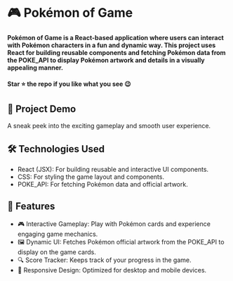 <div><h1> 🎮 Pokémon of Game </h1></div>
<h4>Pokémon of Game is a React-based application where users can interact with Pokémon characters in a fun and dynamic way. This project uses React for building reusable components and fetching Pokémon data from the POKE_API to display Pokémon artwork and details in a visually appealing manner.</h4>
<h4>Star ⭐ the repo if you like what you see 😉 </h4>
 <div>
 <h2>📸 Project Demo</h2>
 <p>A sneak peek into the exciting gameplay and smooth user experience.</p>



<h2>🛠️ Technologies Used</h2>
 <ul>
  <li>React (JSX): For building reusable and interactive UI components.</li>
  <li>CSS: For styling the game layout and components.</li>
  <li>POKE_API: For fetching Pokémon data and official artwork.</li>
 </ul>  
 
 <h2>🎨 Features</h2>
 <ul>
   <li>🎮 Interactive Gameplay: Play with Pokémon cards and experience engaging game mechanics.</li>
   <li>🖼️ Dynamic UI: Fetches Pokémon official artwork from the POKE_API to display on the game cards.</li>
   <li>🔍 Score Tracker: Keeps track of your progress in the game.</li>
   <li>🎨 Responsive Design: Optimized for desktop and mobile devices.</li>
 </ul> 
